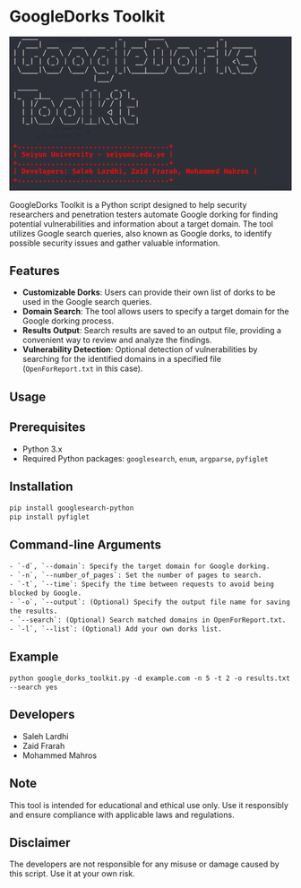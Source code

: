 # GoogleDorks Toolkit

![GoogleDorks Toolkit](https://raw.githubusercontent.com/SalehLardhi/google-dorks-toolkit/main/image.png)

GoogleDorks Toolkit is a Python script designed to help security researchers and penetration testers automate Google dorking for finding potential vulnerabilities and information about a target domain. The tool utilizes Google search queries, also known as Google dorks, to identify possible security issues and gather valuable information.

## Features

- **Customizable Dorks**: Users can provide their own list of dorks to be used in the Google search queries.
- **Domain Search**: The tool allows users to specify a target domain for the Google dorking process.
- **Results Output**: Search results are saved to an output file, providing a convenient way to review and analyze the findings.
- **Vulnerability Detection**: Optional detection of vulnerabilities by searching for the identified domains in a specified file (`OpenForReport.txt` in this case).

## Usage

## Prerequisites

- Python 3.x
- Required Python packages: `googlesearch`, `enum`, `argparse`, `pyfiglet`

## Installation



```
pip install googlesearch-python
pip install pyfiglet
```



## Command-line Arguments

    - `-d`, `--domain`: Specify the target domain for Google dorking.
    - `-n`, `--number_of_pages`: Set the number of pages to search.
    - `-t`, `--time`: Specify the time between requests to avoid being blocked by Google.
    - `-o`, `--output`: (Optional) Specify the output file name for saving the results.
    - `--search`: (Optional) Search matched domains in OpenForReport.txt.
    - `-l`, `--list`: (Optional) Add your own dorks list.

## Example
```
python google_dorks_toolkit.py -d example.com -n 5 -t 2 -o results.txt --search yes
```

## Developers

- Saleh Lardhi
- Zaid Frarah
- Mohammed Mahros

## Note

This tool is intended for educational and ethical use only. Use it responsibly and ensure compliance with applicable laws and regulations.
## Disclaimer

The developers are not responsible for any misuse or damage caused by this script. Use it at your own risk.

